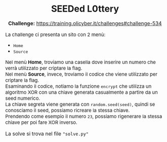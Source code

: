 <h1 style="text-align: center;">SEEDed L0ttery</h1>

<p style="text-align: center; font-size: 16px;">
  <strong>Challenge:</strong> <a href="https://training.olicyber.it/challenges#challenge-534">https://training.olicyber.it/challenges#challenge-534</a>
</p>

<p style="font-size: 15px;">
  La challenge ci presenta un sito con 2 menù:
</p>

<ul style="font-size: 15px;">
  <li><code>Home</code></li>
  <li><code>Source</code></li>
</ul>

<p style="font-size: 15px;">
  Nel menù <strong>Home</strong>, troviamo una casella dove inserire un numero che verrà utilizzato per criptare la flag.<br>
  Nel menù <strong>Source</strong>, invece, troviamo il codice che viene utilizzato per criptare la flag.<br>
  Esaminando il codice, notiamo la funzione <code>encrypt</code> che utilizza un algoritmo XOR con una chiave generata casualmente a partire da un seed numerico.<br>  
  La chiave segreta viene generata con <code>random.seed(seed)</code>, quindi se conosciamo il seed, possiamo ricreare la stessa chiave.<br>
  Prendendo come esempio il numero <code>23</code>, possiamo rigenerare la stessa chiave per poi fare XOR inverso.
</p>

<p style="font-size: 16px;">La solve si trova nel file <code class="language-python">"solve.py"</code></p>

<!-- Aggiungi Prism.js per evidenziazione della sintassi -->
<head>
  <link href="https://cdn.jsdelivr.net/npm/prismjs@1.25.0/themes/prism.css" rel="stylesheet" />
  <script src="https://cdn.jsdelivr.net/npm/prismjs@1.25.0/prism.js"></script>
  <script src="https://cdn.jsdelivr.net/npm/prismjs@1.25.0/components/prism-python.min.js"></script>
</head>
